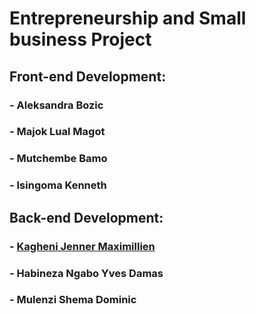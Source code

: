 # Entrepreneurship and Small business Project

## Front-end Development:
### - Aleksandra Bozic
### - Majok Lual Magot
### - Mutchembe Bamo
### - Isingoma Kenneth


## Back-end Development:
### - <a href="https://github.com/jennermaxim" tagert="_blank">Kagheni Jenner Maximillien</a>
### - Habineza Ngabo Yves Damas
### - Mulenzi Shema Dominic

